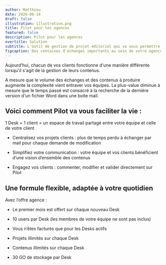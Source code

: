 ```yaml
---
author: Matthieu
date: 2020-06-14
draft: false
illustration: illustration.png
title: Pilot pour les agences
featured: false
description: Pilot pour les agences
overtitle: Solution
subtitle: L'outil de gestion de projet éditorial qui va vous permettre d'être plus confiant et plus rapide.
figcaption: Des centaines d'échanges importants au sein de votre agence en une seule journée, assurez vous de tout suivre
---
```


Aujourd’hui, chacun de vos clients fonctionne d'une manière différente lorsqu'il s'agit de la gestion de leurs contenus.  

A mesure que le volume des échanges et des contenus à produire augmente la complexité vient entraver vos équipes. La plus-value diminue à mesure que le temps passé est consacré à la recherche de la dernière version d'un fichier Word dans une boite mail.


## Voici comment Pilot va vous faciliter la vie :

1 Desk = 1 client = un espace de travail partagé entre votre équipe et celle de votre client

<!-- ![illu_Plan de travail 1.jpg](illustration.png "illu_Plan de travail 1.jpg") -->

* Centralisez vos projets clients : plus de temps perdu à échanger par mail pour chaque demande de modification 


* Simplifiez votre communication : votre équipe et vos clients bénéficient d’une vision d’ensemble des contenus 


* Engagez vos clients : commenter, modifier et valider directement sur Pilot

## Une formule flexible, adaptée à votre quotidien

Avec l’offre agence :

- Le premier mois est offert sur chaque nouveau Desk

- 10 users par Desk (les membres de votre équipe ne sont pas inclus)

- Vous n’êtes facturés que pour les Desks actifs 

- Projets illimités sur chaque Desk 

- Contenus illimités sur chaque Desk 

- 30 GO de stockage par Desk 
